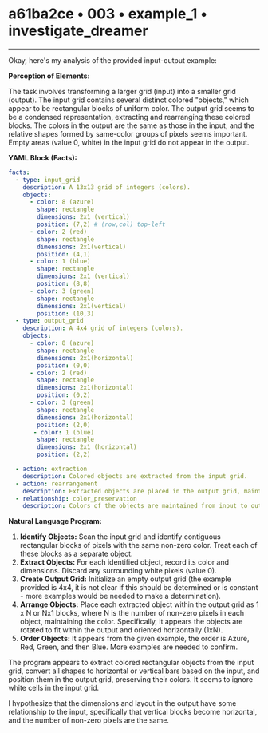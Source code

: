 # a61ba2ce • 003 • example_1 • investigate_dreamer

---
Okay, here's my analysis of the provided input-output example:

**Perception of Elements:**

The task involves transforming a larger grid (input) into a smaller grid (output). The input grid contains several distinct colored "objects," which appear to be rectangular blocks of uniform color. The output grid seems to be a condensed representation, extracting and rearranging these colored blocks. The colors in the output are the same as those in the input, and the relative shapes formed by same-color groups of pixels seems important. Empty areas (value 0, white) in the input grid do not appear in the output.

**YAML Block (Facts):**



```yaml
facts:
  - type: input_grid
    description: A 13x13 grid of integers (colors).
    objects:
      - color: 8 (azure)
        shape: rectangle
        dimensions: 2x1 (vertical)
        position: (7,2) # (row,col) top-left
      - color: 2 (red)
        shape: rectangle
        dimensions: 2x1(vertical)
        position: (4,1)
      - color: 1 (blue)
        shape: rectangle
        dimensions: 2x1 (vertical)
        position: (8,8)
      - color: 3 (green)
        shape: rectangle
        dimensions: 2x1(vertical)
        position: (10,3)
  - type: output_grid
    description: A 4x4 grid of integers (colors).
    objects:
      - color: 8 (azure)
        shape: rectangle
        dimensions: 2x1(horizontal)
        position: (0,0)
      - color: 2 (red)
        shape: rectangle
        dimensions: 2x1(horizontal)
        position: (0,2)
      - color: 3 (green)
        shape: rectangle
        dimensions: 2x1(horizontal)
        position: (2,0)
       - color: 1 (blue)
        shape: rectangle
        dimensions: 2x1 (horizontal)
        position: (2,2)

  - action: extraction
    description: Colored objects are extracted from the input grid.
  - action: rearrangement
    description: Extracted objects are placed in the output grid, maintaining some semblance of their original clustered vertical layout, but rearranged into horizontal layouts.
  - relationship: color_preservation
    description: Colors of the objects are maintained from input to output.
```



**Natural Language Program:**

1. **Identify Objects:** Scan the input grid and identify contiguous rectangular blocks of pixels with the same non-zero color. Treat each of these blocks as a separate object.
2. **Extract Objects:** For each identified object, record its color and dimensions. Discard any surrounding white pixels (value 0).
3. **Create Output Grid:** Initialize an empty output grid (the example provided is 4x4, it is not clear if this should be determined or is constant - more examples would be needed to make a determination).
4. **Arrange Objects:** Place each extracted object within the output grid as 1 x N or Nx1 blocks, where N is the number of non-zero pixels in each object, maintaining the color. Specifically, it appears the objects are rotated to fit within the output and oriented horizontally (1xN).
5. **Order Objects:** It appears from the given example, the order is Azure, Red, Green, and then Blue. More examples are needed to confirm.

The program appears to extract colored rectangular objects from the input grid, convert all shapes to horizontal or vertical bars based on the input, and position them in the output grid, preserving their colors. It seems to ignore white cells in the input grid.

I hypothesize that the dimensions and layout in the output have some relationship to the input, specifically that vertical blocks become horizontal, and the number of non-zero pixels are the same.

